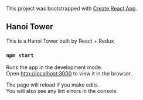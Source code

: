 This project was bootstrapped with [Create React App](https://github.com/facebook/create-react-app).

## Hanoi Tower

This is a Hanoi Tower built by React + Redux

### `npm start`

Runs the app in the development mode.<br>
Open [http://localhost:3000](http://localhost:3000) to view it in the browser.

The page will reload if you make edits.<br>
You will also see any lint errors in the console.



